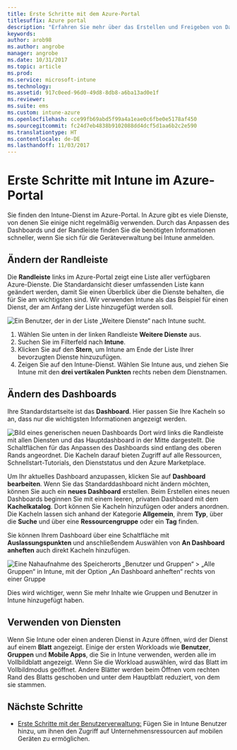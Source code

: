 ```yaml
---
title: Erste Schritte mit dem Azure-Portal
titlesuffix: Azure portal
description: "Erfahren Sie mehr über das Erstellen und Freigeben von Dashboards für Intune im Azure-Portal."
keywords: 
author: arob98
ms.author: angrobe
manager: angrobe
ms.date: 10/31/2017
ms.topic: article
ms.prod: 
ms.service: microsoft-intune
ms.technology: 
ms.assetid: 917c0eed-96d0-49d8-8db8-a6ba13ad0e1f
ms.reviewer: 
ms.suite: ems
ms.custom: intune-azure
ms.openlocfilehash: cce99fb69abd5f99a4a1eae0c6fbe0e5178af450
ms.sourcegitcommit: fc24d7eb4838b9102088dd4dcf5d1aa6b2c2e590
ms.translationtype: HT
ms.contentlocale: de-DE
ms.lasthandoff: 11/03/2017
---
```

# <a name="getting-started-with-intune-in-the-azure-portal"></a>Erste Schritte mit Intune im Azure-Portal

Sie finden den Intune-Dienst im Azure-Portal. In Azure gibt es viele Dienste, von denen Sie einige nicht regelmäßig verwenden. Durch das Anpassen des Dashboards und der Randleiste finden Sie die benötigten Informationen schneller, wenn Sie sich für die Geräteverwaltung bei Intune anmelden.

## <a name="changing-the-sidebar"></a>Ändern der Randleiste

Die __Randleiste__ links im Azure-Portal zeigt eine Liste aller verfügbaren Azure-Dienste. Die Standardansicht dieser umfassenden Liste kann geändert werden, damit Sie einen Überblick über die Dienste behalten, die für Sie am wichtigsten sind. Wir verwenden Intune als das Beispiel für einen Dienst, der am Anfang der Liste hinzugefügt werden soll.

![Ein Benutzer, der in der Liste „Weitere Dienste“ nach Intune sucht.](./media/azure-add-intune1.png)

1. Wählen Sie unten in der linken Randleiste **Weitere Dienste** aus.
2. Suchen Sie im Filterfeld nach **Intune**.
3. Klicken Sie auf den **Stern**, um Intune am Ende der Liste Ihrer bevorzugten Dienste hinzuzufügen.
4. Zeigen Sie auf den Intune-Dienst. Wählen Sie Intune aus, und ziehen Sie Intune mit den **drei vertikalen Punkten** rechts neben dem Dienstnamen.

## <a name="changing-the-dashboard"></a>Ändern des Dashboards

Ihre Standardstartseite ist das **Dashboard**. Hier passen Sie Ihre Kacheln so an, dass nur die wichtigsten Informationen angezeigt werden.

![Bild eines generischen neuen Dashboards Dort wird links die Randleiste mit allen Diensten und das Hauptdashboard in der Mitte dargestellt. Die Schaltflächen für das Anpassen des Dashboards sind entlang des oberen Rands angeordnet. Die Kacheln darauf bieten Zugriff auf alle Ressourcen, Schnellstart-Tutorials, den Dienststatus und den Azure Marketplace.](./media/azure-default-dashboard.png)

Um Ihr aktuelles Dashboard anzupassen, klicken Sie auf **Dashboard bearbeiten**. Wenn Sie das Standarddashboard nicht ändern möchten, können Sie auch ein **neues Dashboard** erstellen. Beim Erstellen eines neuen Dashboards beginnen Sie mit einem leeren, privaten Dashboard mit dem **Kachelkatalog**. Dort können Sie Kacheln hinzufügen oder anders anordnen. Die Kacheln lassen sich anhand der Kategorie **Allgemein**, ihrem **Typ**, über die **Suche** und über eine **Ressourcengruppe** oder ein **Tag** finden.

Sie können Ihrem Dashboard über eine Schaltfläche mit **Auslassungspunkten** und anschließendem Auswählen von **An Dashboard anheften** auch direkt Kacheln hinzufügen.

![Eine Nahaufnahme des Speicherorts „Benutzer und Gruppen“ > „Alle Gruppen“ in Intune, mit der Option „An Dashboard anheften“ rechts von einer Gruppe](./media/azure-pin-to-dashboard.png)

Dies wird wichtiger, wenn Sie mehr Inhalte wie Gruppen und Benutzer in Intune hinzugefügt haben.

## <a name="using-services"></a>Verwenden von Diensten

Wenn Sie Intune oder einen anderen Dienst in Azure öffnen, wird der Dienst auf einem **Blatt** angezeigt. Einige der ersten Workloads wie **Benutzer**, **Gruppen** und **Mobile Apps**, die Sie in Intune verwenden, werden alle im Vollbildblatt angezeigt. Wenn Sie die Workload auswählen, wird das Blatt im Vollbildmodus geöffnet. Andere Blätter werden beim Öffnen vom rechten Rand des Blatts geschoben und unter dem Hauptblatt reduziert, von dem sie stammen.

## <a name="next-steps"></a>Nächste Schritte

* [Erste Schritte mit der Benutzerverwaltung:](get-started-users.md) Fügen Sie in Intune Benutzer hinzu, um ihnen den Zugriff auf Unternehmensressourcen auf mobilen Geräten zu ermöglichen.
